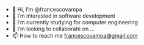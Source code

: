 - 👋 Hi, I’m @francescovampa
- 👀 I’m interested in software development
- 🌱 I’m currently studying for computer engineering
- 💞️ I’m looking to collaborate on ...
- 📫 How to reach me francescovampa@gmail.com

<!---
francescovampa/francescovampa is a ✨ special ✨ repository because its `README.md` (this file) appears on your GitHub profile.
You can click the Preview link to take a look at your changes.
--->
